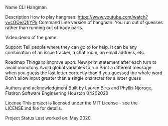 Name
CLI Hangman

Description
How to play hangman: https://www.youtube.com/watch?v=cGOeiQfjYPk
Command Line version of hangman. You run out of guesses rather than running out of body parts. 

Video demo of the game: 

Support
Tell people where they can go to for help. It can be any combination of an issue tracker, a chat room, an email address, etc.

Roadmap
    Things to improve upon:
        New print statement after each turn to avoid monotony
        Avoid global variables to run
        Print a different message when you guess the last letter correctly than if you guessed the whole word
        Don't allow input greater than a single character for a letter guess

Authors and acknowledgment
Built by Lauren Birts and Phyllis Njoroge, Flatiron Software Engineering Houston 04202020

License
This project is licensed under the MIT License - see the LICENSE.md file for details.

Project Status
    Last worked on: May 2020
